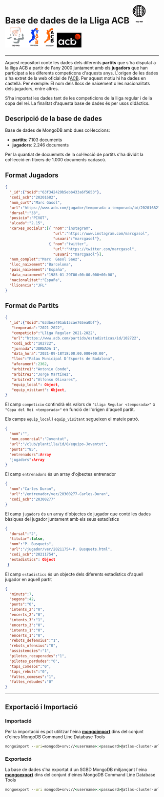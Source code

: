 # Base de dades de la Lliga ACB <img src='recursos/logo_acb_1982-1987.png' width='50'><img src='recursos/logo_acb_1987-1990.png' width='70'><img src='recursos/logo_acb_1990-2003.png' width='50'><img src='recursos/logo_acb_2003-2019.png' width='50'><img src='recursos/logo_acb_2019-current.png' width='80'>
-------


Aquest repositori conté les dades dels diferents **partits** que s'ha disputat a la lliga ACB a partir de l'any 2000 juntament amb els **jugadors** que han participat a les diferents competicons d'aquests anys.
L'origen de les dades s'ha extret de la web oficial de l'[ACB](http://acb.com/). Per aquest motiu hi ha dades en castellà. Per exemple: El nom dels llocs de naixement o les nacionalitats dels jugadors, entre altres.

S'ha importat les dades tant de les competicions de la lliga regular i de la copa del rei. La finalitat d'aquesta base de dades és per usos didàctics.

## Descripció de la base de dades

Base de dades de MongoDB amb dues col·leccions:
* **partits**: 7.103 documents
* **jugadors**: 2.246 documents

Per la quantiat de docuemnts de la col·lecció de partits s'ha dividit la col·lecció en fitxers de 1.000 documents cadascú.


## Format **Jugadors**

```json
{
  "_id":{"$oid":"63f342429b5ebb433a6f5653"},
  "codi_acb":"20201682",
  "nom_curt":"Marc Gasol",
  "url":"https://www.acb.com/jugador/temporada-a-temporada/id/20201682",
  "dorsal":"33",
  "posicio":"PIVOT",
  "alcada":"2.15",
  "xarxes_socials":[{ "nom":"instagram",
                      "url":"https://www.instagram.com/marcgasol",
                      "usuari":"marcgasol"},
                    { "nom":"twitter",
                      "url":"https://twitter.com/marcgasol",
                      "usuari":"marcgasol"}],
  "nom_complet":"Marc  Gasol Saez",
  "lloc_naixement":"Barcelona",
  "pais_naixement":"España",
  "data_naixement":"1985-01-29T00:00:00.000+00:00",
  "nacionalitat":"España",
  "llicencia":"JFL"
}
```

## Format de **Partits**

```json
{
  "_id":{"$oid":"63dbea491ab15cae765ea0bf"},
   "temporada":"2021-2022",
   "competicio":"Lliga Regular 2021-2022",
   "url":"https://www.acb.com/partido/estadisticas/id/102722",
   "codi_acb":"102722",
   "jornada":"JORNADA 1",
   "data_hora":"2021-09-18T18:00:00.000+00:00",
   "lloc":"Palau Municipal D´Esports de Badalona",
   "aforament":2362,
   "arbitre1":"Antonio Conde",
   "arbitre2":"Jorge Martínez",
   "arbitre3":"Alfonso Olivares",
   "equip_local": Object,
   "equip_visitant": Object,
}
```

El camp `competicio` contindrà els valors de `"Lliga Regular <temporada>"` o `"Copa del Rei <temporada>"` en funció de l'origen d'aquell partit.

Els camps `equip_local` i `equip_visitant` segueixen el mateix patró.
```json
{
  "nom":"",
  "nom_comercial":"Joventut",
  "url":"/club/plantilla/id/8/equipo-Joventut",
  "punts":"85",
  "entrenadors":Array
  "jugadors":Array
}
```

El camp `entrenadors` és un array d'ojbectes entrenador

```json
{
  "nom":"Carles Duran",
  "url":"/entrenador/ver/20300277-Carles-Duran",
  "codi_acb":"20300277"
}
```

El camp `jugadors` és un array d'objectes de jugador que conté les dades bàsiques del jugador juntament amb els seus estadístics

```json
{
  "dorsal":"2",
  "titular":false,
  "nom":"P. Busquets",
  "url":"/jugador/ver/20211754-P. Busquets.html",
  "codi_acb":"20211754",
  "estadistics": Object
 }
 ```
 
 El camp `estadistics` és un objecte dels diferents estadístics d'aquell jugador en aquell partit

```json
{
  "minuts":7,
  "segons":42,
  "punts":"0",
  "intents_2":"0",
  "encerts_2":"0",
  "intents_3":"1",
  "encerts_3":"0",
  "intents_1":"0",
  "encerts_1":"0",
  "rebots_defensius":"1",
  "rebots_ofensius":"0",
  "assistencies":"1",
  "pilotes_recuperades":"1",
  "pilotes_perdudes":"0",
  "taps_comesos":"0",
  "taps_rebuts":"0",
  "faltes_comeses":"1",
  "faltes_rebudes":"0"
}
```

----

## Exportació i Importació

### Importació

Per la importació es pot utilitzar l'eina [**mongoimport**](https://www.mongodb.com/docs/database-tools/mongoimport/) dins del conjunt d'eines MongoDB Command Line Database Tools 
```cmd
mongoimport --uri=mongodb+srv://<username>:<password>@atlas-cluster-url.mongodb.net/ --db=<db-name> --collection=<collection> --file=<path_file>
```

### Exportació
La base de dades s'ha exportat d'un SGBD MongoDB mitjançant l'eina [**mongoexport**](https://www.mongodb.com/docs/database-tools/mongoexport/) dins del conjunt d'eines MongoDB Command Line Database Tools
```cmd
mongoexport --uri mongodb+srv://<username>:<password>@atlas-cluster-url.mongodb.net/<db-name> --collection <collection-name> --out <path-to-export>
```





